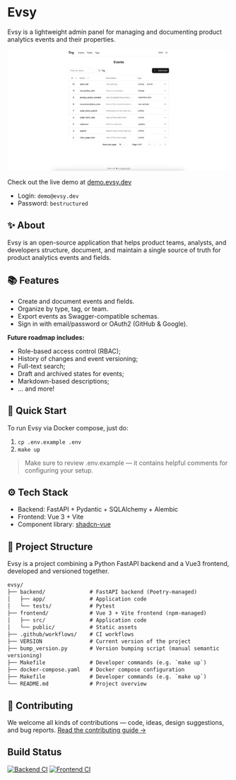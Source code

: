 # Evsy
Evsy is a lightweight admin panel for managing and documenting product analytics events and their properties.

![Evsy main page screenshot.](screenshot.png)

Check out the live demo at [demo.evsy.dev](demo.evsy.dev)
- Login: `demo@evsy.dev`
- Password: `bestructured`

## ✨ About
Evsy is an open-source application that helps product teams, analysts, and developers structure, document, and maintain a single source of truth for product analytics events and fields.

## 📚 Features
- Create and document events and fields.
- Organize by type, tag, or team.
- Export events as Swagger-compatible schemas.
- Sign in with email/password or OAuth2 (GitHub & Google).


**Future roadmap includes:**
- Role-based access control (RBAC);
- History of changes and event versioning;
- Full-text search;
- Draft and archived states for events;
- Markdown-based descriptions;
- ... and more!

## 🚀 Quick Start
To run Evsy via Docker compose, just do:
1. `cp .env.example .env`
2. `make up`

> Make sure to review .env.example — it contains helpful comments for configuring your setup.

## ⚙️ Tech Stack
- Backend: FastAPI + Pydantic + SQLAlchemy + Alembic
- Frontend: Vue 3 + Vite
- Component library: [shadcn-vue](https://www.shadcn-vue.com/)

## 🧩 Project Structure
Evsy is a project combining a Python FastAPI backend and a Vue3 frontend, developed and versioned together.

```
evsy/
├── backend/              # FastAPI backend (Poetry-managed)
│   ├── app/              # Application code
│   └── tests/            # Pytest
├── frontend/             # Vue 3 + Vite frontend (npm-managed)
│   ├── src/              # Application code
│   └── public/           # Static assets
├── .github/workflows/    # CI workflows
├── VERSION               # Current version of the project
├── bump_version.py       # Version bumping script (manual semantic versioning)
├── Makefile              # Developer commands (e.g. `make up`)
├── docker-compose.yaml   # Docker compose configuration
├── Makefile              # Developer commands (e.g. `make up`)
└── README.md             # Project overview
```

## 🤝 Contributing
We welcome all kinds of contributions — code, ideas, design suggestions, and bug reports.
[Read the contributing guide →](CONTRIBUTING.md)

## Build Status
[![Backend CI](https://github.com/ivanskv2000/evsy/actions/workflows/backend.yml/badge.svg)](https://github.com/ivanskv2000/evsy/actions/workflows/backend.yml)
[![Frontend CI](https://github.com/ivanskv2000/evsy/actions/workflows/frontend.yml/badge.svg)](https://github.com/ivanskv2000/evsy/actions/workflows/frontend.yml)





